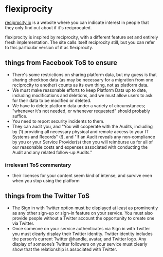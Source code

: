 # flexiprocity

[reciprocity.io](https://reciprocity.io) is a website where you can indicate
interest in people that they only find out about if it's reciprocated.

flexiprocity is inspired by reciprocity, with a different feature set and
entirely fresh implementation. The site calls itself reciprocity still, but you
can refer to this particular version of it as flexiprocity.

## things from Facebook ToS to ensure

- There's some restrictions on sharing platform data, but my guess is that
  sharing checkbox data (as may be necessary for a migration from one
  reciprocity to another) counts as its own thing, not as platform data.
- We must make reasonable efforts to keep Platform Data up to date, including
  modifications and deletions, and we must allow users to ask for their data to
  be modified or deleted.
- We have to delete platform data under a variety of circumstances; "whenever
  it's not needed, or whenever requested" should probably suffice.
- You need to report security incidents to them.
- They can audit you, and "You will cooperate with the Audits, including by (1)
  providing all necessary physical and remote access to your IT Systems and
  Records" (!), and "If an Audit reveals any non-compliance by you or your
  Service Provider(s) then you will reimburse us for all of our reasonable costs
  and expenses associated with conducting the Audit and any related follow-up
  Audits."

### irrelevant ToS commentary

- their licenses for your content seem kind of intense, and survive even when
  you stop using the platform

## things from the Twitter ToS

- The Sign in with Twitter option must be displayed at least as prominently as
  any other sign-up or sign-in feature on your service. You must also provide
  people without a Twitter account the opportunity to create one via Twitter.
- Once someone on your service authenticates via Sign in with Twitter you must
  clearly display their Twitter identity. Twitter identity includes the person’s
  current Twitter @handle, avatar, and Twitter logo. Any display of someone’s
  Twitter followers on your service must clearly show that the relationship is
  associated with Twitter.
